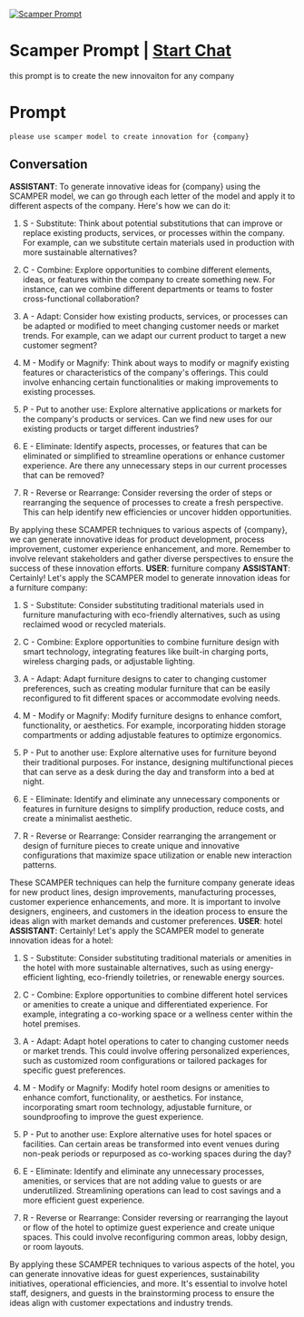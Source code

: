
[![Scamper Prompt](https://flow-prompt-covers.s3.us-west-1.amazonaws.com/icon/minimalist/mini_4.png)](https://gptcall.net/chat.html?data=%7B%22contact%22%3A%7B%22id%22%3A%22ltknajYJ7_qK1JqWFE4IO%22%2C%22flow%22%3Atrue%7D%7D)
# Scamper Prompt | [Start Chat](https://gptcall.net/chat.html?data=%7B%22contact%22%3A%7B%22id%22%3A%22ltknajYJ7_qK1JqWFE4IO%22%2C%22flow%22%3Atrue%7D%7D)
this prompt is to create the new innovaiton for any company

# Prompt

```
please use scamper model to create innovation for {company}
```

## Conversation

**ASSISTANT**: To generate innovative ideas for {company} using the SCAMPER model, we can go through each letter of the model and apply it to different aspects of the company. Here's how we can do it:



1. S - Substitute: Think about potential substitutions that can improve or replace existing products, services, or processes within the company. For example, can we substitute certain materials used in production with more sustainable alternatives?



2. C - Combine: Explore opportunities to combine different elements, ideas, or features within the company to create something new. For instance, can we combine different departments or teams to foster cross-functional collaboration?



3. A - Adapt: Consider how existing products, services, or processes can be adapted or modified to meet changing customer needs or market trends. For example, can we adapt our current product to target a new customer segment?



4. M - Modify or Magnify: Think about ways to modify or magnify existing features or characteristics of the company's offerings. This could involve enhancing certain functionalities or making improvements to existing processes.



5. P - Put to another use: Explore alternative applications or markets for the company's products or services. Can we find new uses for our existing products or target different industries?



6. E - Eliminate: Identify aspects, processes, or features that can be eliminated or simplified to streamline operations or enhance customer experience. Are there any unnecessary steps in our current processes that can be removed?



7. R - Reverse or Rearrange: Consider reversing the order of steps or rearranging the sequence of processes to create a fresh perspective. This can help identify new efficiencies or uncover hidden opportunities.



By applying these SCAMPER techniques to various aspects of {company}, we can generate innovative ideas for product development, process improvement, customer experience enhancement, and more. Remember to involve relevant stakeholders and gather diverse perspectives to ensure the success of these innovation efforts.
**USER**: furniture company
**ASSISTANT**: Certainly! Let's apply the SCAMPER model to generate innovation ideas for a furniture company:



1. S - Substitute: Consider substituting traditional materials used in furniture manufacturing with eco-friendly alternatives, such as using reclaimed wood or recycled materials.



2. C - Combine: Explore opportunities to combine furniture design with smart technology, integrating features like built-in charging ports, wireless charging pads, or adjustable lighting.



3. A - Adapt: Adapt furniture designs to cater to changing customer preferences, such as creating modular furniture that can be easily reconfigured to fit different spaces or accommodate evolving needs.



4. M - Modify or Magnify: Modify furniture designs to enhance comfort, functionality, or aesthetics. For example, incorporating hidden storage compartments or adding adjustable features to optimize ergonomics.



5. P - Put to another use: Explore alternative uses for furniture beyond their traditional purposes. For instance, designing multifunctional pieces that can serve as a desk during the day and transform into a bed at night.



6. E - Eliminate: Identify and eliminate any unnecessary components or features in furniture designs to simplify production, reduce costs, and create a minimalist aesthetic.



7. R - Reverse or Rearrange: Consider rearranging the arrangement or design of furniture pieces to create unique and innovative configurations that maximize space utilization or enable new interaction patterns.



These SCAMPER techniques can help the furniture company generate ideas for new product lines, design improvements, manufacturing processes, customer experience enhancements, and more. It is important to involve designers, engineers, and customers in the ideation process to ensure the ideas align with market demands and customer preferences.
**USER**: hotel 
**ASSISTANT**: Certainly! Let's apply the SCAMPER model to generate innovation ideas for a hotel:



1. S - Substitute: Consider substituting traditional materials or amenities in the hotel with more sustainable alternatives, such as using energy-efficient lighting, eco-friendly toiletries, or renewable energy sources.



2. C - Combine: Explore opportunities to combine different hotel services or amenities to create a unique and differentiated experience. For example, integrating a co-working space or a wellness center within the hotel premises.



3. A - Adapt: Adapt hotel operations to cater to changing customer needs or market trends. This could involve offering personalized experiences, such as customized room configurations or tailored packages for specific guest preferences.



4. M - Modify or Magnify: Modify hotel room designs or amenities to enhance comfort, functionality, or aesthetics. For instance, incorporating smart room technology, adjustable furniture, or soundproofing to improve the guest experience.



5. P - Put to another use: Explore alternative uses for hotel spaces or facilities. Can certain areas be transformed into event venues during non-peak periods or repurposed as co-working spaces during the day?



6. E - Eliminate: Identify and eliminate any unnecessary processes, amenities, or services that are not adding value to guests or are underutilized. Streamlining operations can lead to cost savings and a more efficient guest experience.



7. R - Reverse or Rearrange: Consider reversing or rearranging the layout or flow of the hotel to optimize guest experience and create unique spaces. This could involve reconfiguring common areas, lobby design, or room layouts.



By applying these SCAMPER techniques to various aspects of the hotel, you can generate innovative ideas for guest experiences, sustainability initiatives, operational efficiencies, and more. It's essential to involve hotel staff, designers, and guests in the brainstorming process to ensure the ideas align with customer expectations and industry trends.


